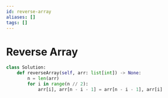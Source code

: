 ```yaml
---
id: reverse-array
aliases: []
tags: []
---
```


# Reverse Array

```python
class Solution:
    def reverseArray(self, arr: list[int]) -> None:
        n = len(arr)
        for i in range(n // 2):
            arr[i], arr[n - i - 1] = arr[n - i - 1], arr[i]
```
